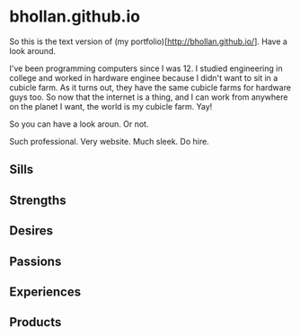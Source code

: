# bhollan.github.io

So this is the text version of (my portfolio)[http://bhollan.github.io/].  Have a look around.

I've been programming computers since I was 12.  I studied engineering in college and worked in hardware enginee because I didn't want to sit in a cubicle farm.  As it turns out, they have the same cubicle farms for hardware guys too.  So now that the internet is a thing, and I can work from anywhere on the planet I want, the world is my cubicle farm.  Yay!

So you can have a look aroun.  Or not.

Such professional.  Very website.  Much sleek. Do hire.

## Sills

## Strengths

## Desires

## Passions

## Experiences

## Products

